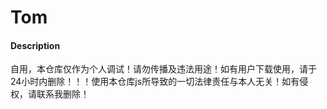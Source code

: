 # Tom

#### Description
自用，本仓库仅作为个人调试！请勿传播及违法用途！如有用户下载使用，请于24小时内删除！！！使用本仓库js所导致的一切法律责任与本人无关！如有侵权，请联系我删除！
